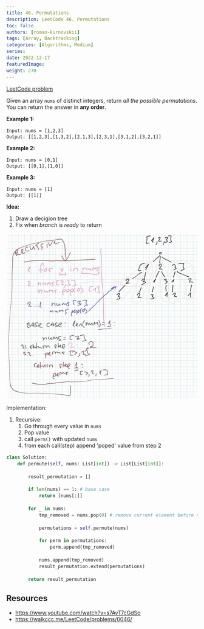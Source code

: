 ```yaml
---
title: 46. Permutations
description: LeetCode 46. Permutations
toc: false
authors: [roman-kurnovskii]
tags: [Array, Backtracking]
categories: [Algorithms, Medium]
series:
date: 2022-12-17
featuredImage:
weight: 270
---
```


[LeetCode problem](https://leetcode.com/problems/permutations/)

Given an array `nums` of distinct integers, return *all the possible permutations*. You can return the answer in **any order**.

**Example 1:**

    Input: nums = [1,2,3]
    Output: [[1,2,3],[1,3,2],[2,1,3],[2,3,1],[3,1,2],[3,2,1]]

**Example 2:**

    Input: nums = [0,1]
    Output: [[0,1],[1,0]]

**Example 3:**

    Input: nums = [1]
    Output: [[1]]

**Idea:**

1. Draw a decigion tree
2. Fix when *branch* is *ready* to return

![test-case](../assets/46.jpg)

Implementation:
1. Recursive:
   1. Go through every value in `nums`
   2. Pop value
   3. call `perm()` with updated `nums`
   4. from each call(step) append 'poped' value from step 2

```python
class Solution:
    def permute(self, nums: List[int]) -> List[List[int]]:

        result_permutation = []

        if len(nums) == 1: # base case
            return [nums[:]]

        for _ in nums:
            tmp_removed = nums.pop(0) # remove current element before next step

            permutations = self.permute(nums)

            for perm in permutations:
                perm.append(tmp_removed)

            nums.append(tmp_removed)
            result_permutation.extend(permutations)

        return result_permutation
```


## Resources

- https://www.youtube.com/watch?v=s7AvT7cGdSo
- https://walkccc.me/LeetCode/problems/0046/